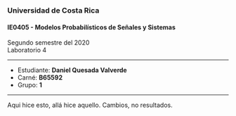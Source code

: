 ### Universidad de Costa Rica
#### IE0405 - Modelos Probabilísticos de Señales y Sistemas

Segundo semestre del 2020  
Laboratorio 4

---

* Estudiante: **Daniel Quesada Valverde**
* Carné: **B65592**
* Grupo: **1**
---

Aqui hice esto, allá hice aquello. Cambios, no resultados.
